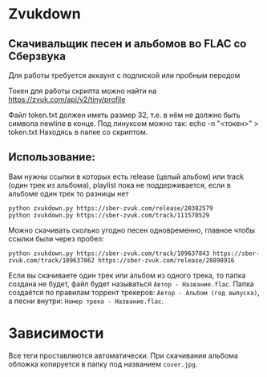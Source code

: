 # Zvukdown

## Скачивальщик песен и альбомов во FLAC со Сберзвука

Для работы требуется аккаунт с подпиской или пробным перодом

Токен для работы скрипта можно найти на https://zvuk.com/api/v2/tiny/profile

Файл token.txt должен иметь размер 32, т.е. в нём не должно быть символа newline в конце. 
Под линуксом можно так: echo -n "<токен>" > token.txt
Находясь в папке со скриптом.

## Использование:

Вам нужны ссылки в которых есть release (целый альбом) или track (один трек из альбома), playlist пока не поддерживается, если в альбоме один трек то разницы нет
```
python zvukdown.py https://sber-zvuk.com/release/20382579
python zvukdown.py https://sber-zvuk.com/track/111570529
```

Можно скачивать сколько угодно песен одновременно, главное чтобы ссылки были через пробел:
```
python zvukdown.py https://sber-zvuk.com/track/109637843 https://sber-zvuk.com/track/109637862 https://sber-zvuk.com/release/20898916
```

Если вы скачиваете один трек или альбом из одного трека, то папка создана не будет, файл будет называться `Автор - Название.flac`. Папка создаётся по правилам торрент трекеров: `Автор - Альбом (год выпуска)`, а песни внутри: `Номер трека - Название.flac`.

# Зависимости

Все теги проставляются автоматически. При скачивании альбома обложка копируется в папку под названием `cover.jpg`.
